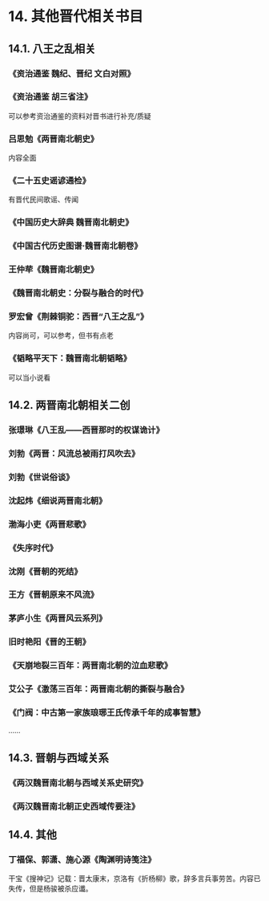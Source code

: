 # 14. 其他晋代相关书目
## 14.1. 八王之乱相关
### 《资治通鉴 魏纪、晋纪 文白对照》
### 《资治通鉴 胡三省注》
可以参考资治通鉴的资料对晋书进行补充/质疑

### 吕思勉《两晋南北朝史》
内容全面

### 《二十五史谣谚通检》
有晋代民间歌谣、传闻

### 《中国历史大辞典 魏晋南北朝史》

### 《中国古代历史图谱·魏晋南北朝卷》

### 王仲荦《魏晋南北朝史》

### 《魏晋南北朝史：分裂与融合的时代》

### 罗宏曾《荆棘铜驼：西晋“八王之乱”》
内容尚可，可以参考，但书有点老

### 《韬略平天下：魏晋南北朝韬略》
可以当小说看

## 14.2. 两晋南北朝相关二创
### 张璟琳《八王乱——西晋那时的权谋诡计》
### 刘勃《两晋：风流总被雨打风吹去》
### 刘勃《世说俗谈》
### 沈起炜《细说两晋南北朝》
### 渤海小吏《两晋悲歌》
### 《失序时代》
### 沈刚《晋朝的死结》
### 王方《晋朝原来不风流》
### 茅庐小生《两晋风云系列》
### 旧时艳阳《晋的王朝》
### 《天崩地裂三百年：两晋南北朝的泣血悲歌》
### 艾公子《激荡三百年：两晋南北朝的撕裂与融合》
### 《门阀：中古第一家族琅琊王氏传承千年的成事智慧》
……

## 14.3. 晋朝与西域关系
### 《两汉魏晋南北朝与西域关系史研究》
### 《两汉魏晋南北朝正史西域传要注》

## 14.4. 其他

### 丁福保、郭潇、施心源《陶渊明诗笺注》


干宝《搜神记》记载：晋太康末，京洛有《折杨柳》歌，辞多言兵事劳苦。内容已失传，但是杨骏被杀应谶。






